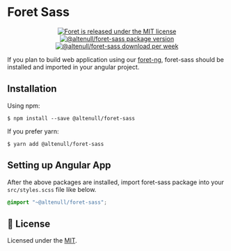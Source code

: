 # Foret Sass

<p align="center">
  <a href="https://github.com/altenull/foret/blob/master/LICENSE">
    <img src="https://img.shields.io/badge/license-MIT-blue.svg" alt="Foret is released under the MIT license" />
  </a>
  <a href="https://www.npmjs.com/package/@altenull/foret-sass">
    <img src="https://img.shields.io/npm/v/@altenull/foret-sass?logo=npm&logoColor=fff&label=%40altenull%2Fforet-sass&color=limegreen" alt="@altenull/foret-sass package version" />
  </a>
  <a href="https://www.npmjs.com/package/@altenull/foret-sass">
    <img src="https://img.shields.io/npm/dw/@altenull/foret-sass?color=green" alt="@altenull/foret-sass download per week" />
  </a>
</p>

If you plan to build web application using our [foret-ng](https://github.com/altenull/foret/tree/master/foret-ng), foret-sass should be installed and imported in your angular project.

## Installation

Using npm:

```shell
$ npm install --save @altenull/foret-sass
```

If you prefer yarn:

```shell
$ yarn add @altenull/foret-sass
```

## Setting up Angular App

After the above packages are installed, import foret-sass package into your `src/styles.scss` file like below.

```scss
@import "~@altenull/foret-sass";
```

## 📝 License

Licensed under the [MIT](../LICENSE).
